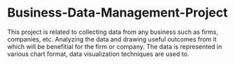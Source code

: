 # Business-Data-Management-Project
This project is related to collecting data from any business such as firms, companies, etc. 
Analyzing the data and drawing useful outcomes from it which will be benefitial for the firm or company.
The data is represented in various chart format, data visualization techniques are used to.
